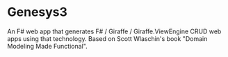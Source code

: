 # Genesys3

An F# web app that generates F# / Giraffe / Giraffe.ViewEngine CRUD web apps using that technology. Based on Scott Wlaschin's book "Domain Modeling Made Functional".
